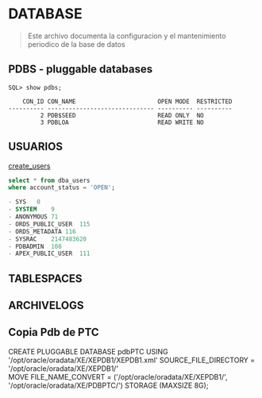 # DATABASE
> Este archivo documenta la configuracion y el mantenimiento periodico de la base de datos


## PDBS - pluggable databases
> 
```
SQL> show pdbs;

    CON_ID CON_NAME                       OPEN MODE  RESTRICTED
---------- ------------------------------ ---------- ----------
         2 PDB$SEED                       READ ONLY  NO
         3 PDBLOA                         READ WRITE NO
```

## USUARIOS
[create_users](create_users.sql)

```SQL
select * from dba_users
where account_status = 'OPEN';

- SYS	0
- SYSTEM	9
- ANONYMOUS	71
- ORDS_PUBLIC_USER	115
- ORDS_METADATA	116
- SYSRAC	2147483620
- PDBADMIN	108
- APEX_PUBLIC_USER	111

```


## TABLESPACES

## ARCHIVELOGS




## Copia Pdb de PTC
CREATE PLUGGABLE DATABASE pdbPTC USING '/opt/oracle/oradata/XE/XEPDB1/XEPDB1.xml' 
  SOURCE_FILE_DIRECTORY = '/opt/oracle/oradata/XE/XEPDB1/'  
  MOVE
  FILE_NAME_CONVERT = ('/opt/oracle/oradata/XE/XEPDB1/', '/opt/oracle/oradata/XE/PDBPTC/')
  STORAGE (MAXSIZE 8G);

